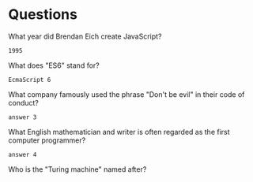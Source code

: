 # Questions

What year did Brendan Eich create JavaScript?

```
1995
```

What does "ES6" stand for?

```
EcmaScript 6
```

What company famously used the phrase "Don't be evil" in their code of conduct?

```
answer 3
```

What English mathematician and writer is often regarded as the first computer programmer?

```
answer 4
```

Who is the "Turing machine" named after?

```

```
